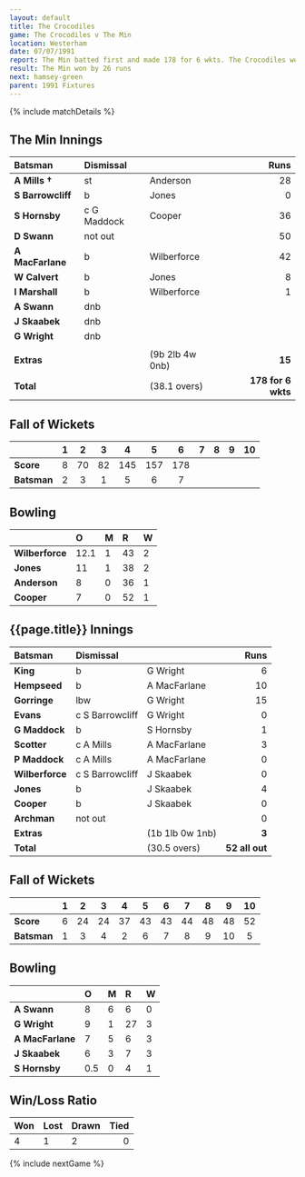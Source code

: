 ```yaml
---
layout: default
title: The Crocodiles
game: The Crocodiles v The Min
location: Westerham
date: 07/07/1991
report: The Min batted first and made 178 for 6 wkts. The Crocodiles were bowled out for 52
result: The Min won by 26 runs
next: hamsey-green
parent: 1991 Fixtures
---
```


{% include matchDetails %}

## The Min Innings

| Batsman | Dismissal |  | Runs |
|:---|:---|---|---:|
| **A Mills &#8224;** | st | Anderson | 28 |
| **S Barrowcliff** | b | Jones | 0 |
| **S Hornsby** | c G Maddock | Cooper | 36 |
| **D Swann** | not out |  | 50 |
| **A MacFarlane** | b | Wilberforce | 42 |
| **W Calvert** | b | Jones | 8 |
| **I Marshall** | b | Wilberforce | 1 |
| **A Swann** | dnb |  |  |
| **J Skaabek** | dnb |  |  |
| **G Wright** | dnb |  |  |
|  |  |  |  |
| **Extras** | | (9b 2lb 4w 0nb) | **15** |
| **Total** | | (38.1 overs) | **178 for 6 wkts** |

## Fall of Wickets

| | 1 | 2 | 3 | 4 | 5 | 6 | 7 | 8 | 9 | 10 |
|---|:---:|:---:|:---:|:---:|:---:|:---:|:---:|:---:|:---:|:---:|
| **Score** | 8 | 70 | 82 | 145 | 157 | 178 |  |  |  |  |
| **Batsman** | 2 | 3 | 1 | 5 | 6 | 7 |  |  |  |  |

## Bowling

| | O | M | R | W |
|---|:---|:---|:---|:---|
| **Wilberforce** | 12.1 | 1 | 43 | 2 |
| **Jones** | 11 | 1 | 38 | 2 |
| **Anderson** | 8 | 0 | 36 | 1 |
| **Cooper** | 7 | 0 | 52 | 1 |

## {{page.title}} Innings

| Batsman | Dismissal |  | Runs |
|:---|:---|---|---:|
| **King** | b | G Wright| 6 |
| **Hempseed** | b | A MacFarlane | 10 |
| **Gorringe** | lbw | G Wright | 15 |
| **Evans** | c S Barrowcliff | G Wright | 0 |
| **G Maddock** | b | S Hornsby | 1 |
| **Scotter** | c A Mills | A MacFarlane | 3 |
| **P Maddock** | c A Mills | A MacFarlane | 0 |
| **Wilberforce** | c S Barrowcliff | J Skaabek | 0 |
| **Jones** | b | J Skaabek | 4 |
| **Cooper** | b | J Skaabek | 0 |
| **Archman** | not out |  | 0 |
| **Extras** | | (1b 1lb 0w 1nb) | **3** |
| **Total** | | (30.5 overs) | **52 all out** |

## Fall of Wickets

| | 1 | 2 | 3 | 4 | 5 | 6 | 7 | 8 | 9 | 10 |
|---|:---:|:---:|:---:|:---:|:---:|:---:|:---:|:---:|:---:|:---:|
| **Score** | 6 | 24 | 24 | 37 | 43 | 43 | 44 | 48 | 48 | 52 |
| **Batsman** | 1 | 3 | 4 | 2 | 6 | 7 | 8 | 9 | 10 | 5 |

## Bowling

| | O | M | R | W |
|---|:---|:---|:---|:---|
| **A Swann** | 8 | 6 | 6 | 0 |
| **G Wright** | 9 | 1 | 27 | 3 |
| **A MacFarlane** | 7 | 5 | 6 | 3 |
| **J Skaabek** | 6 | 3 | 7 | 3 |
| **S Hornsby** | 0.5 | 0 | 4 | 1 |

## Win/Loss Ratio

| Won | Lost | Drawn | Tied |
|:---|:---|:---|---:|
| 4 | 1 | 2 | 0 |

{% include nextGame %}